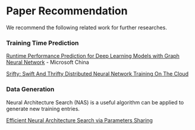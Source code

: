 # Paper Recommendation

We recommend the following related work for further researches.

### Training Time Prediction

[Runtime Performance Prediction for Deep Learning Models with Graph Neural Network](https://www.microsoft.com/en-us/research/uploads/prod/2021/02/dnnperf.pdf) - Microsoft China

[Srifty: Swift And Thrifty Distributed Neural Network Training On The Cloud](https://proceedings.mlsys.org/paper/2022/file/f457c545a9ded88f18ecee47145a72c0-Paper.pdf)

### Data Generation

Neural Architecture Search (NAS) is a useful algorithm can be applied to generate new training entries.

[Efficient Neural Architecture Search via Parameters Sharing](https://proceedings.mlr.press/v80/pham18a.html)
